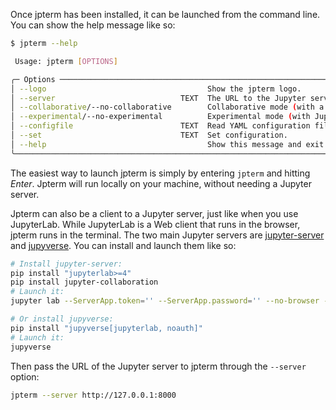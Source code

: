 Once jpterm has been installed, it can be launched from the command line. You can show the help message like so:

```bash
$ jpterm --help

 Usage: jpterm [OPTIONS]

╭─ Options ─────────────────────────────────────────────────────────────────────╮
│ --logo                                    Show the jpterm logo.               │
│ --server                            TEXT  The URL to the Jupyter server.      │
│ --collaborative/--no-collaborative        Collaborative mode (with a server). │
│ --experimental/--no-experimental          Experimental mode (with Jupyverse). │
│ --configfile                        TEXT  Read YAML configuration file.       │
│ --set                               TEXT  Set configuration.                  │
│ --help                                    Show this message and exit.         │
╰───────────────────────────────────────────────────────────────────────────────╯
```

The easiest way to launch jpterm is simply by entering `jpterm` and hitting *Enter*. Jpterm will run locally on your machine, without needing a Jupyter server.

Jpterm can also be a client to a Jupyter server, just like when you use JupyterLab. While JupyterLab is a Web client that runs in the browser, jpterm runs in the terminal. The two main Jupyter servers are [jupyter-server](https://github.com/jupyter-server/jupyter_server) and [jupyverse](https://github.com/jupyter-server/jupyverse). You can install and launch them like so:

```bash
# Install jupyter-server:
pip install "jupyterlab>=4"
pip install jupyter-collaboration
# Launch it:
jupyter lab --ServerApp.token='' --ServerApp.password='' --no-browser --port=8000

# Or install jupyverse:
pip install "jupyverse[jupyterlab, noauth]"
# Launch it:
jupyverse
```

Then pass the URL of the Jupyter server to jpterm through the `--server` option:

```bash
jpterm --server http://127.0.0.1:8000
```
